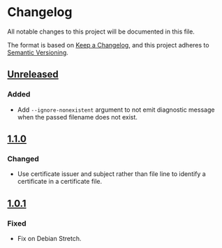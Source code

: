 # Changelog

All notable changes to this project will be documented in this file.

The format is based on [Keep a Changelog](https://keepachangelog.com/en/1.0.0/),
and this project adheres to [Semantic Versioning](https://semver.org/spec/v2.0.0.html).

## [Unreleased]
### Added

- Add `--ignore-nonexistent` argument to not emit diagnostic message when the
  passed filename does not exist.

## [1.1.0]
### Changed

- Use certificate issuer and subject rather than file line to identify a
  certificate in a certificate file.

## [1.0.1]
### Fixed

- Fix on Debian Stretch.

[Unreleased]: https://github.com/smortex/tls-checker/compare/v1.1.0...HEAD
[1.1.0]: https://github.com/smortex/tls-checker/compare/v1.0.1...v1.1.0
[1.0.1]: https://github.com/smortex/tls-checker/compare/v1.0.0...v1.0.1
